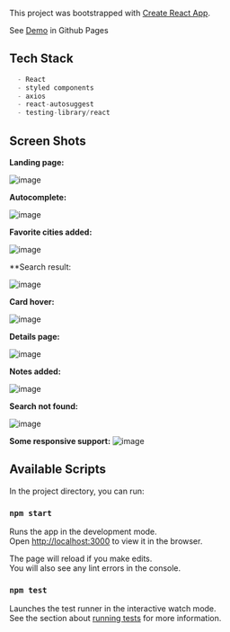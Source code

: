 This project was bootstrapped with [Create React App](https://github.com/facebook/create-react-app).

See [Demo](https://jcalahi.github.io/dcs-weather-app/) in Github Pages

## Tech Stack

```javascript
  - React
  - styled components
  - axios
  - react-autosuggest
  - testing-library/react
```

## Screen Shots

**Landing page:**

![image](https://user-images.githubusercontent.com/18157157/94362112-a629bd80-00eb-11eb-8c10-f2d8f45c9ff3.png)

**Autocomplete:**

![image](https://user-images.githubusercontent.com/18157157/94362168-002a8300-00ec-11eb-9169-e951ba89e019.png)

**Favorite cities added:**

![image](https://user-images.githubusercontent.com/18157157/94362191-27815000-00ec-11eb-962f-8215dcb35cd0.png)

**Search result:

![image](https://user-images.githubusercontent.com/18157157/94362206-4f70b380-00ec-11eb-8f79-c7f52083ff9b.png)

**Card hover:**

![image](https://user-images.githubusercontent.com/18157157/94362223-6dd6af00-00ec-11eb-82eb-bfcc77effb6b.png)

**Details page:**

![image](https://user-images.githubusercontent.com/18157157/94362241-83e46f80-00ec-11eb-8ea5-b0bd7c64a214.png)

**Notes added:**

![image](https://user-images.githubusercontent.com/18157157/94362248-9bbbf380-00ec-11eb-8b7f-3e7189c85e72.png)

**Search not found:**

![image](https://user-images.githubusercontent.com/18157157/94362292-e3db1600-00ec-11eb-832c-828d9e267b32.png)

**Some responsive support:**
![image](https://user-images.githubusercontent.com/18157157/94362398-927f5680-00ed-11eb-85c6-bf2a7210d5bb.png)


## Available Scripts

In the project directory, you can run:

### `npm start`

Runs the app in the development mode.<br />
Open [http://localhost:3000](http://localhost:3000) to view it in the browser.

The page will reload if you make edits.<br />
You will also see any lint errors in the console.

### `npm test`

Launches the test runner in the interactive watch mode.<br />
See the section about [running tests](https://facebook.github.io/create-react-app/docs/running-tests) for more information.

